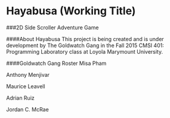 # Hayabusa (Working Title)
###2D Side Scroller Adventure Game

####About Hayabusa
This project is being created and is under development by The Goldwatch Gang in the Fall 2015 CMSI 401: Programming Laboratory class at Loyola Marymount University.

####Goldwatch Gang Roster
Misa Pham

Anthony Menjivar

Maurice Leavell

Adrian Ruiz

Jordan C. McRae
